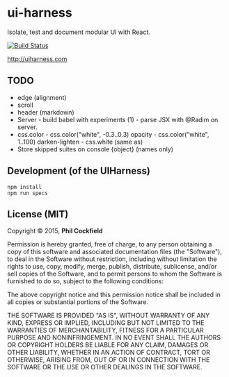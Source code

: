 # ui-harness
Isolate, test and document modular UI with React.

[![Build Status](https://travis-ci.org/philcockfield/ui-harness.svg)](https://travis-ci.org/philcockfield/ui-harness)

http://uiharness.com

## TODO

- edge (alignment)
- scroll
- header (markdown)
- Server - build babel with experiments (1) - parse JSX with @Radim on server.
- css.color
      - css.color("white", -0.3..0.3) opacity
      - css.color("white", 1..100) darken-lighten
      - css.white (same as)
- Store skipped suites on console {object} (names only)




## Development (of the UIHarness)

    npm install
    npm run specs



## License (MIT)
Copyright © 2015, **Phil Cockfield**

Permission is hereby granted, free of charge, to any person obtaining a copy
of this software and associated documentation files (the "Software"), to deal
in the Software without restriction, including without limitation the rights
to use, copy, modify, merge, publish, distribute, sublicense, and/or sell
copies of the Software, and to permit persons to whom the Software is
furnished to do so, subject to the following conditions:

The above copyright notice and this permission notice shall be included in
all copies or substantial portions of the Software.

THE SOFTWARE IS PROVIDED "AS IS", WITHOUT WARRANTY OF ANY KIND, EXPRESS OR
IMPLIED, INCLUDING BUT NOT LIMITED TO THE WARRANTIES OF MERCHANTABILITY,
FITNESS FOR A PARTICULAR PURPOSE AND NONINFRINGEMENT. IN NO EVENT SHALL THE
AUTHORS OR COPYRIGHT HOLDERS BE LIABLE FOR ANY CLAIM, DAMAGES OR OTHER
LIABILITY, WHETHER IN AN ACTION OF CONTRACT, TORT OR OTHERWISE, ARISING FROM,
OUT OF OR IN CONNECTION WITH THE SOFTWARE OR THE USE OR OTHER DEALINGS IN
THE SOFTWARE.
